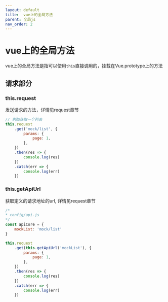 ```yaml
---
layout: default
title:  vue上的全局方法
parent: 全局js
nav_order: 2
---
```


# vue上的全局方法

vue上的全局方法是指可以使用`this`直接调用的，挂载在Vue.prototype上的方法

## 请求部分

### this.request

发送请求的方法，详情见request章节

```js
// 例如获取一个列表
this.request
    .get('mock/list', {
        params: {
            page: 1,
        },
    })
    .then(res => {
        console.log(res)
    })
    .catch(err => {
        console.log(err)
    })
```

### this.getApiUrl

获取定义的请求地址的url, 详情见request章节

```js
/*
* config/api.js
*/
const apiCore = {
    mockList: 'mock/list'
}

this.request
    .get(this.getApiUrl('mockList'), {
        params: {
            page: 1,
        },
    })
    .then(res => {
        console.log(res)
    })
    .catch(err => {
        console.log(err)
    })
```